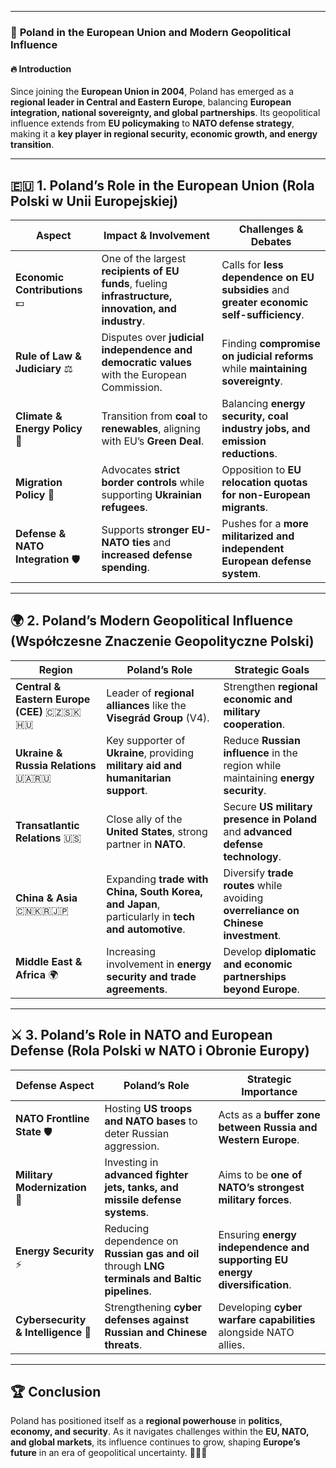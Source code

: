 
---
### 📕 **Poland in the European Union and Modern Geopolitical Influence**

#### 🔥 **Introduction**

Since joining the **European Union in 2004**, Poland has emerged as a **regional leader in Central and Eastern Europe**, balancing **European integration, national sovereignty, and global partnerships**. Its geopolitical influence extends from **EU policymaking** to **NATO defense strategy**, making it a **key player in regional security, economic growth, and energy transition**.

---

## 🇪🇺 **1. Poland’s Role in the European Union (Rola Polski w Unii Europejskiej)**

|**Aspect**|**Impact & Involvement**|**Challenges & Debates**|
|---|---|---|
|**Economic Contributions** 💶|One of the largest **recipients of EU funds**, fueling **infrastructure, innovation, and industry**.|Calls for **less dependence on EU subsidies** and **greater economic self-sufficiency**.|
|**Rule of Law & Judiciary** ⚖️|Disputes over **judicial independence and democratic values** with the European Commission.|Finding **compromise on judicial reforms** while **maintaining sovereignty**.|
|**Climate & Energy Policy** 🌱|Transition from **coal** to **renewables**, aligning with EU’s **Green Deal**.|Balancing **energy security, coal industry jobs, and emission reductions**.|
|**Migration Policy** 🚪|Advocates **strict border controls** while supporting **Ukrainian refugees**.|Opposition to **EU relocation quotas for non-European migrants**.|
|**Defense & NATO Integration** 🛡️|Supports **stronger EU-NATO ties** and **increased defense spending**.|Pushes for a **more militarized and independent European defense system**.|

---

## 🌍 **2. Poland’s Modern Geopolitical Influence (Współczesne Znaczenie Geopolityczne Polski)**

|**Region**|**Poland’s Role**|**Strategic Goals**|
|---|---|---|
|**Central & Eastern Europe (CEE)** 🇨🇿🇸🇰🇭🇺|Leader of **regional alliances** like the **Visegrád Group** (V4).|Strengthen **regional economic and military cooperation**.|
|**Ukraine & Russia Relations** 🇺🇦🇷🇺|Key supporter of **Ukraine**, providing **military aid and humanitarian support**.|Reduce **Russian influence** in the region while maintaining **energy security**.|
|**Transatlantic Relations** 🇺🇸|Close ally of the **United States**, strong partner in **NATO**.|Secure **US military presence in Poland** and **advanced defense technology**.|
|**China & Asia** 🇨🇳🇰🇷🇯🇵|Expanding **trade with China, South Korea, and Japan**, particularly in **tech and automotive**.|Diversify **trade routes** while avoiding **overreliance on Chinese investment**.|
|**Middle East & Africa** 🌍|Increasing involvement in **energy security and trade agreements**.|Develop **diplomatic and economic partnerships beyond Europe**.|

---

## ⚔️ **3. Poland’s Role in NATO and European Defense (Rola Polski w NATO i Obronie Europy)**

|**Defense Aspect**|**Poland’s Role**|**Strategic Importance**|
|---|---|---|
|**NATO Frontline State** 🛡️|Hosting **US troops and NATO bases** to deter Russian aggression.|Acts as a **buffer zone between Russia and Western Europe**.|
|**Military Modernization** 🚀|Investing in **advanced fighter jets, tanks, and missile defense systems**.|Aims to be **one of NATO’s strongest military forces**.|
|**Energy Security** ⚡|Reducing dependence on **Russian gas and oil** through **LNG terminals and Baltic pipelines**.|Ensuring **energy independence and supporting EU energy diversification**.|
|**Cybersecurity & Intelligence** 🔐|Strengthening **cyber defenses against Russian and Chinese threats**.|Developing **cyber warfare capabilities** alongside NATO allies.|

---

## 🏆 **Conclusion**

Poland has positioned itself as a **regional powerhouse** in **politics, economy, and security**. As it navigates challenges within the **EU, NATO, and global markets**, its influence continues to grow, shaping **Europe’s future** in an era of geopolitical uncertainty. 🚀🇵🇱